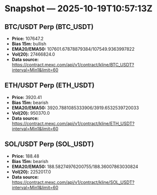 # Snapshot — 2025-10-19T10:57:13Z

## BTC/USDT Perp (BTC_USDT)
- **Price:** 107647.2
- **Bias 15m:** bullish
- **EMA20/EMA50:** 107601.67878879384/107549.9363997822
- **Vol(20):** 27466824.0
- **Data source:** https://contract.mexc.com/api/v1/contract/kline/BTC_USDT?interval=Min1&limit=60

## ETH/USDT Perp (ETH_USDT)
- **Price:** 3920.41
- **Bias 15m:** bearish
- **EMA20/EMA50:** 3920.7881085333906/3919.6532539720033
- **Vol(20):** 950370.0
- **Data source:** https://contract.mexc.com/api/v1/contract/kline/ETH_USDT?interval=Min1&limit=60

## SOL/USDT Perp (SOL_USDT)
- **Price:** 188.48
- **Bias 15m:** bearish
- **EMA20/EMA50:** 188.58274976200755/188.36007863030824
- **Vol(20):** 2252017.0
- **Data source:** https://contract.mexc.com/api/v1/contract/kline/SOL_USDT?interval=Min1&limit=60
